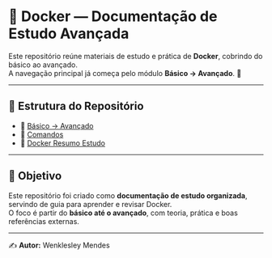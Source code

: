 # 🐳 Docker — Documentação de Estudo Avançada

Este repositório reúne materiais de estudo e prática de **Docker**, cobrindo do básico ao avançado.  
A navegação principal já começa pelo módulo **Básico → Avançado**. 🚀

---

## 📂 Estrutura do Repositório

- 📘 [Básico → Avançado](./Basico_Avancado/Links.md)  
- 📘 [Comandos](./README_Docker_Comandos.md)  
- 📘 [Docker Resumo Estudo](./README_Docker_Resumo_Estudo.md)  

---

## 🎯 Objetivo

Este repositório foi criado como **documentação de estudo organizada**, servindo de guia para aprender e revisar Docker.  
O foco é partir do **básico até o avançado**, com teoria, prática e boas referências externas.

---

✍️ **Autor:** Wenklesley Mendes
